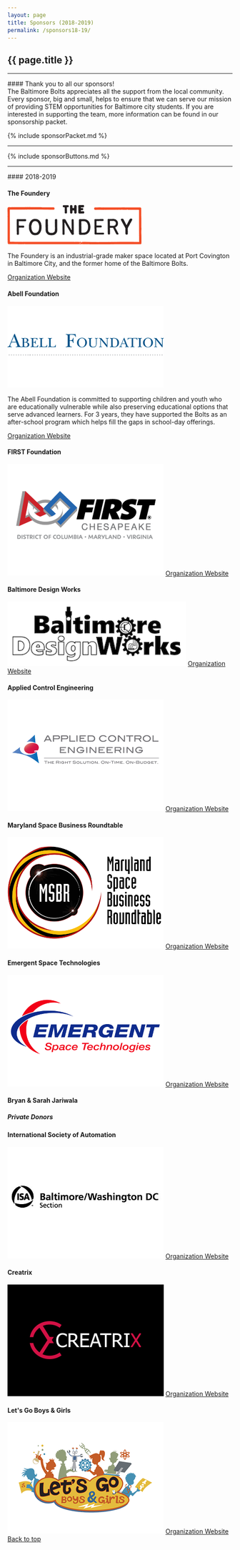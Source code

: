 ```yaml
---
layout: page
title: Sponsors (2018-2019)
permalink: /sponsors18-19/
---
```


<div class="container" markdown="1">
<section class="card bg-light page-card p-4" id="sponsors-page" markdown="1">

<h1 class="mx-auto">{{ page.title }}</h1>
<hr class="p-0">
<div class="text-center" markdown="1">
#### Thank you to all our sponsors!
<br>
The Baltimore Bolts appreciates all the support from the local community. Every sponsor, big and small, helps to ensure that we can serve our mission of providing STEM opportunities for Baltimore city students. If you are interested in supporting the team, more information can be found in our sponsorship packet.
</div>

{% include sponsorPacket.md %}

<hr>

<div class="text-center" markdown="1">
{% include sponsorButtons.md %}
</div>

<hr>

<div class="text-center" markdown="1">
#### 2018-2019
</div>


<div class="container">
<!------------------------>
<div class="row">
    <div class="col-md">
        <div class="card mb-4 sponsor-title">
            <div class="card-header bg-theme"><h4 class="card-title text-center text-light m-0">The Foundery</h4></div>
            <div class="card-body">
                <div class="row">
                    <div class="col-md">
                        <img src="/assets/img/sponsors/foundery.png" class="d-flex img-fluid mx-auto mb-2 rounded"/>
                    </div>
                    <div class="col-md">
                        <p class="card-text">The Foundery is an industrial-grade maker space located at Port Covington in Baltimore City, and the former home of the Baltimore Bolts.</p>
                        <a target="_blank" href="https://foundery.com/" class="btn btn-primary w-100 text-light bg-theme">Organization Website</a>
                    </div>
                </div>
            </div>
        </div>
    </div>
</div>
<!------------------------>
<div class="row">
    <div class="col-md">
        <div class="card mb-4 sponsor-title">
            <div class="card-header bg-theme"><h4 class="card-title text-center text-light m-0">Abell Foundation</h4></div>
            <div class="card-body">
                <div class="row">
                    <div class="col-md">
                        <img src="/assets/img/sponsors/abell-foundation.png" class="d-flex img-fluid mx-auto mb-2 rounded"/>
                    </div>
                    <div class="col-md">
                        <p class="card-text">The Abell Foundation is committed to supporting children and youth who are educationally vulnerable while also preserving educational options that serve advanced learners. For 3 years, they have supported the Bolts as an after-school program which helps fill the gaps in school-day offerings.</p>
                        <a target="_blank" href="https://www.abell.org/education" class="btn btn-primary w-100 text-light bg-theme">Organization Website</a>
                    </div>
                </div>
            </div>
        </div>
    </div>
</div>
<!------------------------>
<div class="row">
    <div class="col-md">
        <div class="card mb-4">
            <div class="card-header bg-dark"><h4 class="card-title text-center text-light m-0 p-0">FIRST Foundation</h4></div>
            <div class="card-body">
                <div class="row">
                    <div class="col-md">
                        <img src="/assets/img/sponsors/first-chesapeake.png" class="d-flex img-fluid mx-auto mb-2 rounded"/>
                        <a target="_blank" href="https://www.firstchesapeake.org/" class="btn btn-primary w-100 text-light bg-dark">Organization Website</a>
                    </div>
                </div>
            </div>
        </div>
    </div>
    <div class="col-md">
        <div class="card mb-4">
            <div class="card-header bg-warning"><h4 class="card-title text-center text-light m-0 p-0 ">Baltimore Design Works</h4></div>
            <div class="card-body">
                <div class="row">
                    <div class="col-md">
                        <img src="/assets/img/sponsors/baltimore-design-works.png" class="d-flex img-fluid mx-auto mb-2 rounded"/>
                        <a target="_blank" href="http://www.baltimoredesignworks.com/" class="btn btn-primary w-100 text-light bg-warning">Organization Website</a>
                    </div>
                </div>
            </div>
        </div>
    </div>
</div>
<!------------------------>
<div class="row">
    <div class="col-md">
        <div class="card mb-4">
            <div class="card-header bg-warning"><h4 class="card-title text-center text-light m-0 p-0">Applied Control Engineering</h4></div>
            <div class="card-body">
                <div class="row">
                    <div class="col-md">
                        <img src="/assets/img/sponsors/applied-control-engineering.png" class="d-flex img-fluid mx-auto mb-2 rounded"/>
                        <a target="_blank" href="https://www.ace-net.com/" class="btn btn-primary w-100 text-light bg-warning">Organization Website</a>
                    </div>
                </div>
            </div>
        </div>
    </div>
    <div class="col-md">
        <div class="card mb-4">
            <div class="card-header bg-warning"><h4 class="card-title text-center text-light m-0 p-0 ">Maryland Space Business Roundtable</h4></div>
            <div class="card-body">
                <div class="row">
                    <div class="col-md">
                        <img src="/assets/img/sponsors/msbr.png" class="d-flex img-fluid mx-auto mb-2 rounded"/>
                        <a target="_blank" href="http://www.mdspace.org/stem-education.html" class="btn btn-primary w-100 text-light bg-warning">Organization Website</a>
                    </div>
                </div>
            </div>
        </div>
    </div>
</div>
<!------------------------>
<div class="row">
    <div class="col-md">
        <div class="card mb-4">
            <div class="card-header bg-light"><h4 class="card-title text-center text-dark m-0 p-0">Emergent Space Technologies</h4></div>
            <div class="card-body">
                <div class="row">
                    <div class="col-md">
                        <img src="/assets/img/sponsors/est.png" class="d-flex img-fluid mx-auto mb-2 rounded"/>
                        <a target="_blank" href="https://www.emergentspace.com/" class="btn btn-primary w-100 text-dark bg-light">Organization Website</a>
                    </div>
                </div>
            </div>
        </div>
    </div>
    <div class="col-md">
        <div class="card mb-4">
            <div class="card-header bg-light"><h4 class="card-title text-center text-dark m-0 p-0 ">Bryan & Sarah Jariwala</h4></div>
            <div class="card-body">
                <div class="row">
                    <div class="col-md">
                        <h5 class="card-text text-center text-dark">Private Donors</h5> 
                    </div>
                </div>
            </div>
        </div>
    </div>
</div>
<!------------------------>
<div class="row">
    <div class="col-md">
        <div class="card mb-4">
            <div class="card-header bg-bronze"><h4 class="card-title text-center text-dark m-0 p-0">International Society of Automation</h4></div>
            <div class="card-body">
                <div class="row">
                    <div class="col-md">
                        <img src="/assets/img/sponsors/isa.jpg" class="d-flex img-fluid mx-auto mb-2 rounded"/>
                        <a target="_blank" href="https://www.isa.org/baltimorewashington-dc/" class="btn btn-primary w-100 text-dark bg-bronze">Organization Website</a>
                    </div>
                </div>
            </div>
        </div>
    </div>
    <div class="col-md">
        <div class="card mb-4">
            <div class="card-header bg-bronze"><h4 class="card-title text-center text-dark m-0 p-0 ">Creatrix</h4></div>
            <div class="card-body">
                <div class="row">
                    <div class="col-md">
                        <img src="/assets/img/sponsors/creatrix.png" class="d-flex img-fluid mx-auto mb-2 rounded"/>
                        <a target="_blank" href="https://www.creatrixinc.com/" class="btn btn-primary w-100 text-dark bg-bronze">Organization Website</a>
                    </div>
                </div>
            </div>
        </div>
    </div>
    <div class="col-md">
        <div class="card mb-4">
            <div class="card-header bg-bronze"><h4 class="card-title text-center text-dark m-0 p-0 ">Let's Go Boys & Girls</h4></div>
            <div class="card-body">
                <div class="row">
                    <div class="col-md">
                        <img src="/assets/img/sponsors/lets-go.png" class="d-flex img-fluid mx-auto mb-2 rounded"/>
                        <a target="_blank" href="http://www.letsgoboysandgirls.com/" class="btn btn-primary w-100 text-dark bg-bronze">Organization Website</a>
                    </div>
                </div>
            </div>
        </div>
    </div>
</div>
<!------------------------>
<a href="" class="btn btn-primary w-100 text-light bg-theme">Back to top</a>
</div>

</section>
</div>
